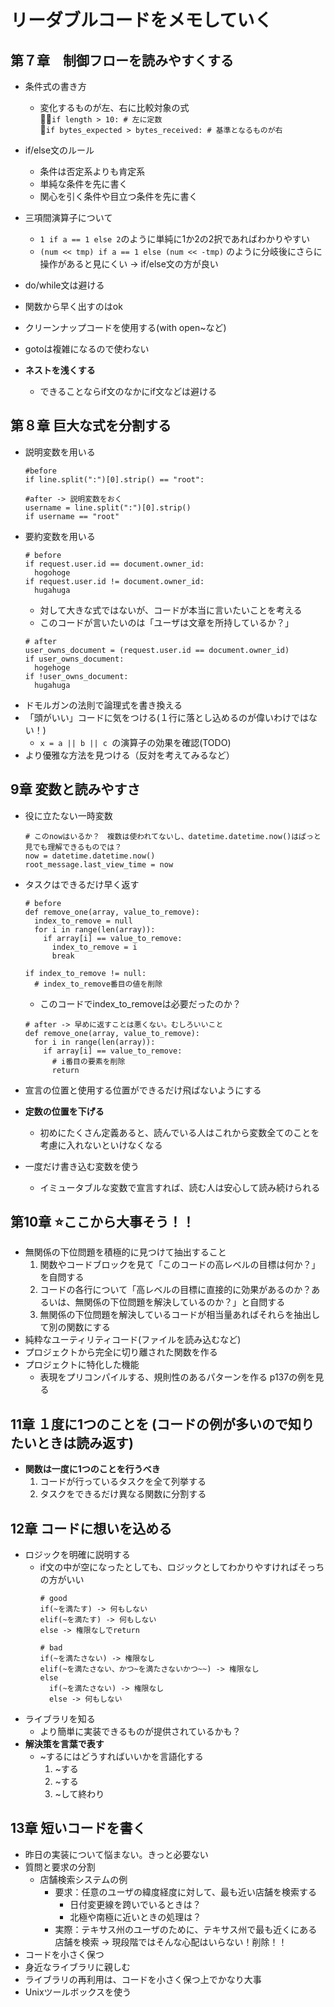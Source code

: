 # リーダブルコードをメモしていく
## 第７章　制御フローを読みやすくする

- 条件式の書き方
  - 変化するものが左、右に比較対象の式<br>
    🙆‍♂️`if length > 10: # 左に定数`<br>
    🙅`if bytes_expected > bytes_received: # 基準となるものが右`
- if/else文のルール
  - 条件は否定系よりも肯定系
  - 単純な条件を先に書く
  - 関心を引く条件や目立つ条件を先に書く
- 三項間演算子について
  - `1 if a == 1 else 2`のように単純に1か2の2択であればわかりやすい
  - `(num << tmp) if a == 1 else (num << -tmp)` のように分岐後にさらに操作があると見にくい -> if/else文の方が良い

- do/while文は避ける
- 関数から早く出すのはok
- クリーンナップコードを使用する(with open~など)
- gotoは複雑になるので使わない
- **ネストを浅くする**
  - できることならif文のなかにif文などは避ける

## 第８章 巨大な式を分割する
- 説明変数を用いる<br>
  ```
  #before
  if line.split(":")[0].strip() == "root":

  #after -> 説明変数をおく
  username = line.split(":")[0].strip()
  if username == "root"
  ```
- 要約変数を用いる
  ```
  # before
  if request.user.id == document.owner_id:
    hogohoge
  if request.user.id != document.owner_id:
    hugahuga
  ```
  - 対して大きな式ではないが、コードが本当に言いたいことを考える
  - このコードが言いたいのは「ユーザは文章を所持しているか？」
  ```
  # after
  user_owns_document = (request.user.id == document.owner_id)
  if user_owns_document:
    hogehoge
  if !user_owns_document:
    hugahuga
  ```
- ドモルガンの法則で論理式を書き換える
- 「頭がいい」コードに気をつける(１行に落とし込めるのが偉いわけではない！)
  - `x = a || b || c `の演算子の効果を確認(TODO)
- より優雅な方法を見つける（反対を考えてみるなど）

## 9章 変数と読みやすさ
- 役に立たない一時変数
  ```
  # このnowはいるか？　複数は使われてないし、datetime.datetime.now()はぱっと見でも理解できるものでは？
  now = datetime.datetime.now()
  root_message.last_view_time = now
  ```
- タスクはできるだけ早く返す
  ```
  # before
  def remove_one(array, value_to_remove):
    index_to_remove = null
    for i in range(len(array)):
      if array[i] == value_to_remove:
        index_to_remove = i
        break

  if index_to_remove != null:
    # index_to_remove番目の値を削除
  ```
  - このコードでindex_to_removeは必要だったのか？
  ```
  # after -> 早めに返すことは悪くない。むしろいいこと
  def remove_one(array, value_to_remove):
    for i in range(len(array)):
      if array[i] == value_to_remove:
        # i番目の要素を削除
        return
  ```

- 宣言の位置と使用する位置ができるだけ飛ばないようにする
- **定数の位置を下げる**
  - 初めにたくさん定義あると、読んでいる人はこれから変数全てのことを考慮に入れないといけなくなる
- 一度だけ書き込む変数を使う
  - イミュータブルな変数で宣言すれば、読む人は安心して読み続けられる

## 第10章 ⭐ここから大事そう！！
- 無関係の下位問題を積極的に見つけて抽出すること
  1. 関数やコードブロックを見て「このコードの高レベルの目標は何か？」を自問する
  2. コードの各行について「高レベルの目標に直接的に効果があるのか？あるいは、無関係の下位問題を解決しているのか？」と自問する
  3. 無関係の下位問題を解決しているコードが相当量あればそれらを抽出して別の関数にする
- 純粋なユーティリティコード(ファイルを読み込むなど)
- プロジェクトから完全に切り離された関数を作る
- プロジェクトに特化した機能
  - 表現をプリコンパイルする、規則性のあるパターンを作る p137の例を見る

## 11章 １度に1つのことを (コードの例が多いので知りたいときは読み返す)
- **関数は一度に1つのことを行うべき**
  1. コードが行っているタスクを全て列挙する
  2. タスクをできるだけ異なる関数に分割する
 
## 12章 コードに想いを込める
- ロジックを明確に説明する
  - if文の中が空になったとしても、ロジックとしてわかりやすければそっちの方がいい
    ```
    # good
    if(~を満たす) -> 何もしない
    elif(~を満たす) -> 何もしない
    else -> 権限なしでreturn 

    # bad
    if(~を満たさない) -> 権限なし
    elif(~を満たさない、かつ~を満たさないかつ~~) -> 権限なし
    else
      if(~を満たさない) -> 権限なし
      else -> 何もしない
    ```
- ライブラリを知る
  - より簡単に実装できるものが提供されているかも？
- **解決策を言葉で表す**
  - ~するにはどうすればいいかを言語化する
    1. ~する
    2. ~する
    3. ~して終わり

## 13章 短いコードを書く
- 昨日の実装について悩まない。きっと必要ない
- 質問と要求の分割
  - 店舗検索システムの例
    - 要求：任意のユーザの緯度経度に対して、最も近い店舗を検索する
      - 日付変更線を跨いでいるときは？
      - 北極や南極に近いときの処理は？
    - 実際：テキサス州のユーザのために、テキサス州で最も近くにある店舗を検索
      -> 現段階ではそんな心配はいらない！削除！！
- コードを小さく保つ
- 身近なライブラリに親しむ
- ライブラリの再利用は、コードを小さく保つ上でかなり大事
- Unixツールボックスを使う
